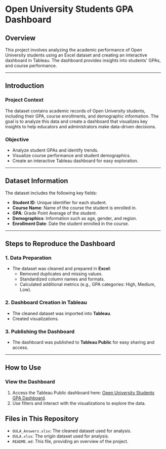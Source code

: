 # Open University Students GPA Dashboard

## **Overview**
This project involves analyzing the academic performance of Open University students using an Excel dataset and creating an interactive dashboard in Tableau. The dashboard provides insights into students' GPAs, and course performance.

---

## **Introduction**

### **Project Context**
The dataset contains academic records of Open University students, including their GPA, course enrollments, and demographic information. The goal is to analyze this data and create a dashboard that visualizes key insights to help educators and administrators make data-driven decisions.

### **Objective**
- Analyze student GPAs and identify trends.
- Visualize course performance and student demographics.
- Create an interactive Tableau dashboard for easy exploration.

---

## **Dataset Information**
The dataset includes the following key fields:
- **Student ID**: Unique identifier for each student.
- **Course Name**: Name of the course the student is enrolled in.
- **GPA**: Grade Point Average of the student.
- **Demographics**: Information such as age, gender, and region.
- **Enrollment Date**: Date the student enrolled in the course.

---

## **Steps to Reproduce the Dashboard**

### **1. Data Preparation**
- The dataset was cleaned and prepared in **Excel**:
  - Removed duplicates and missing values.
  - Standardized column names and formats.
  - Calculated additional metrics (e.g., GPA categories: High, Medium, Low).

### **2. Dashboard Creation in Tableau**
- The cleaned dataset was imported into **Tableau**.
- Created visualizations.

### **3. Publishing the Dashboard**
- The dashboard was published to **Tableau Public** for easy sharing and access.

---

## **How to Use**

### **View the Dashboard**
1. Access the Tableau Public dashboard here: [Open University Students GPA Dashboard](https://public.tableau.com/app/profile/mariam.alquraan/viz/OUStudentGPADashBoard/Story1).
2. Use filters and interact with the visualizations to explore the data.

## **Files in This Repository**
- `OULA_Answers.xlsx`: The cleaned dataset used for analysis.
- `OULA.xlsx`: The origin dataset used for analysis.
- `README.md`: This file, providing an overview of the project.
